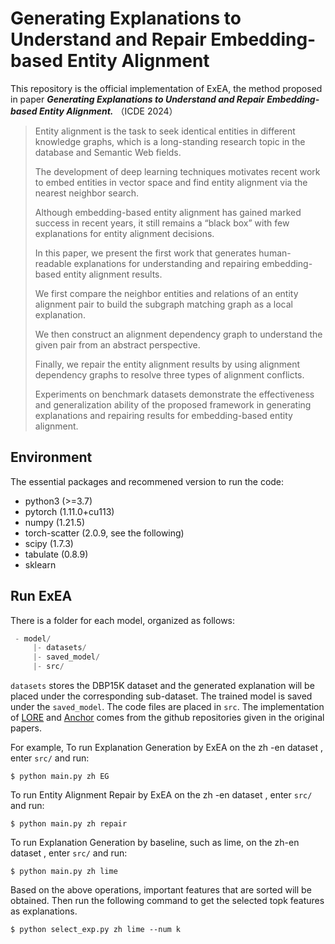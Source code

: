 # Generating Explanations to Understand and Repair Embedding-based Entity Alignment

This repository is the official implementation of ExEA, the method proposed in paper ***Generating Explanations to Understand and Repair***
***Embedding-based Entity Alignment.*** （ICDE 2024）

> Entity alignment is the task to seek identical entities in different knowledge graphs, which is a long-standing research topic in the database and Semantic Web fields. 
>
> The development of deep learning techniques motivates recent work to embed entities in vector space and find entity alignment via the nearest
> neighbor search.
>
>  Although embedding-based entity alignment has gained marked success in recent years, it still remains a “black box” with few explanations for entity alignment decisions.
>
>  In this paper, we present the first work that generates human-readable explanations for understanding and repairing embedding-based entity alignment results.
>
> We first compare the neighbor entities and relations of an entity alignment pair to build the subgraph matching graph as a local explanation.
>
>  We then construct an alignment dependency graph to understand the given pair from an abstract perspective.
>
> Finally, we repair the entity alignment results by using alignment dependency graphs to resolve three types of alignment conflicts. 
>
> Experiments on benchmark datasets demonstrate the effectiveness and generalization ability of the proposed framework in generating explanations and repairing results for embedding-based entity alignment.

## Environment

The essential packages and recommened version to run the code:

- python3 (>=3.7)
- pytorch (1.11.0+cu113)
- numpy   (1.21.5)
- torch-scatter (2.0.9, see the following)
- scipy  (1.7.3)
- tabulate  (0.8.9)
- sklearn

## Run ExEA

There is a folder for each model, organized as follows:

```python
 - model/     
     |- datasets/   
     |- saved_model/    
     |- src/  
```

`datasets` stores the DBP15K dataset and the generated explanation will be placed under the corresponding sub-dataset. The trained model is saved under the `saved_model`.  The code files are placed in `src`. The implementation of [LORE](https://github.com/riccotti/LORE) and [Anchor](https://github.com/marcotcr/anchor?tab=readme-ov-file) comes from the github repositories given in the original papers.

For example, To run Explanation Generation by ExEA on the zh -en dataset , enter `src/` and run:

```
$ python main.py zh EG
```

To run Entity Alignment Repair by ExEA on the zh -en dataset , enter `src/` and run:

```
$ python main.py zh repair
```

To run  Explanation Generation by baseline, such as lime, on the zh-en dataset , enter `src/` and run:

```
$ python main.py zh lime
```

Based on the above operations, important features that are sorted will be obtained. Then run the following command to get the selected topk features as explanations.

```
$ python select_exp.py zh lime --num k
```

